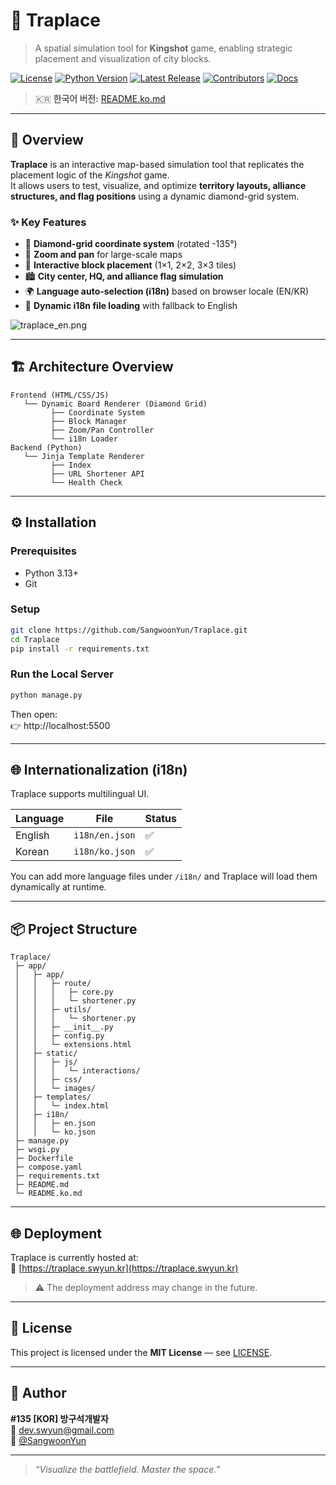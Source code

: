 # 🎯 Traplace
> A spatial simulation tool for **Kingshot** game, enabling strategic placement and visualization of city blocks.

[![License](https://img.shields.io/github/license/SangwoonYun/Traplace.svg)](LICENSE)
[![Python Version](https://img.shields.io/badge/python-3.13+-blue.svg)]()
[![Latest Release](https://img.shields.io/github/v/release/SangwoonYun/Traplace?include_prereleases&sort=semver)](https://github.com/SangwoonYun/Traplace/releases)
[![Contributors](https://img.shields.io/github/contributors/SangwoonYun/Traplace.svg)]()
[![Docs](https://img.shields.io/badge/docs-available-brightgreen.svg)]()

> 🇰🇷 **한국어 버전:** [README.ko.md](README.ko.md)

---

## 🧭 Overview
**Traplace** is an interactive map-based simulation tool that replicates the placement logic of the *Kingshot* game.  
It allows users to test, visualize, and optimize **territory layouts, alliance structures, and flag positions** using a dynamic diamond-grid system.

### ✨ Key Features
- 🧱 **Diamond-grid coordinate system** (rotated -135°)
- 🧭 **Zoom and pan** for large-scale maps
- 🧩 **Interactive block placement** (1×1, 2×2, 3×3 tiles)
- 🏙️ **City center, HQ, and alliance flag simulation**
- 🌍 **Language auto-selection (i18n)** based on browser locale (EN/KR)
- 💾 **Dynamic i18n file loading** with fallback to English

![traplace_en.png](https://github.com/user-attachments/assets/ae8dc648-e31b-44a9-89b4-36fe7f5a0a47) 

---

## 🏗️ Architecture Overview

```
Frontend (HTML/CSS/JS)
   └── Dynamic Board Renderer (Diamond Grid)
         ├── Coordinate System
         ├── Block Manager
         ├── Zoom/Pan Controller
         └── i18n Loader
Backend (Python)
   └── Jinja Template Renderer
         ├── Index
         ├── URL Shortener API
         └── Health Check
```

---

## ⚙️ Installation

### Prerequisites
- Python 3.13+
- Git

### Setup
```bash
git clone https://github.com/SangwoonYun/Traplace.git
cd Traplace
pip install -r requirements.txt
```

### Run the Local Server
```bash
python manage.py
```

Then open:  
👉 http://localhost:5500

---

## 🌐 Internationalization (i18n)
Traplace supports multilingual UI.

| Language | File | Status |
|-----------|------|--------|
| English | `i18n/en.json` | ✅ |
| Korean | `i18n/ko.json` | ✅ |

You can add more language files under `/i18n/` and Traplace will load them dynamically at runtime.

---

## 📦 Project Structure
```
Traplace/
 ├─ app/
 │   ├─ app/
 │   │   ├─ route/
 │   │   │   ├─ core.py
 │   │   │   └─ shortener.py
 │   │   ├─ utils/
 │   │   │   └─ shortener.py
 │   │   ├─ __init__.py
 │   │   ├─ config.py
 │   │   └─ extensions.html
 │   ├─ static/
 │   │   ├─ js/
 │   │   │   └─ interactions/
 │   │   ├─ css/
 │   │   └─ images/
 │   ├─ templates/
 │   │   └─ index.html
 │   ├─ i18n/
 │   │   ├─ en.json
 │   │   └─ ko.json
 ├─ manage.py
 ├─ wsgi.py
 ├─ Dockerfile
 ├─ compose.yaml
 ├─ requirements.txt
 ├─ README.md
 └─ README.ko.md
```

---

## 🌐 Deployment
Traplace is currently hosted at:  
🔗 [https://traplace.swyun.kr](https://traplace.swyun.kr)

> ⚠️ The deployment address may change in the future.

---

## 🧾 License
This project is licensed under the **MIT License** — see [LICENSE](LICENSE).

---

## 👤 Author
**#135 [KOR] 방구석개발자**  
📧 dev.swyun@gmail.com  
🐙 [@SangwoonYun](https://github.com/SangwoonYun)

---

> _“Visualize the battlefield. Master the space.”_
